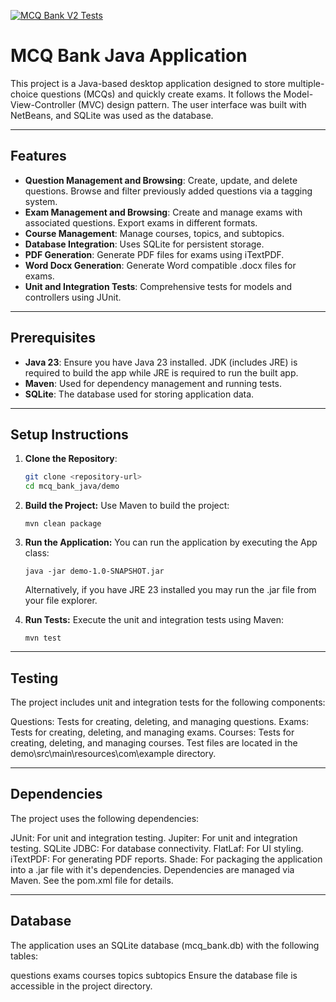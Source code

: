 [![MCQ Bank V2 Tests](https://github.com/MCQ-Bank-INFO-3604/mcq_bank_java/actions/workflows/maven.yml/badge.svg)](https://github.com/MCQ-Bank-INFO-3604/mcq_bank_java/actions/workflows/maven.yml)

# MCQ Bank Java Application

This project is a Java-based desktop application designed to store multiple-choice questions (MCQs) and quickly create exams. It follows the Model-View-Controller (MVC) design pattern. The user interface was built with NetBeans, and SQLite was used as the database.

---

## Features

- **Question Management and Browsing**: Create, update, and delete questions. Browse and filter previously added questions via a tagging system.
- **Exam Management and Browsing**: Create and manage exams with associated questions. Export exams in different formats.
- **Course Management**: Manage courses, topics, and subtopics.
- **Database Integration**: Uses SQLite for persistent storage.
- **PDF Generation**: Generate PDF files for exams using iTextPDF.
- **Word Docx Generation**: Generate Word compatible .docx files for exams.
- **Unit and Integration Tests**: Comprehensive tests for models and controllers using JUnit.

---

## Prerequisites

- **Java 23**: Ensure you have Java 23 installed. JDK (includes JRE) is required to build the app while JRE is required to run the built app.
- **Maven**: Used for dependency management and running tests.
- **SQLite**: The database used for storing application data.

---

## Setup Instructions

1. **Clone the Repository**:

   ```bash
   git clone <repository-url>
   cd mcq_bank_java/demo
   ```
2. **Build the Project:**
   Use Maven to build the project:

   ```mvn
   mvn clean package
   ```
3. **Run the Application:**
   You can run the application by executing the App class:

   ```mvn
   java -jar demo-1.0-SNAPSHOT.jar
   ```

   Alternatively, if you have JRE 23 installed you may run the .jar file from your file explorer.
4. **Run Tests:**
   Execute the unit and integration tests using Maven:

   ```mvn
   mvn test
   ```

---

## Testing

The project includes unit and integration tests for the following components:

Questions: Tests for creating, deleting, and managing questions.
Exams: Tests for creating, deleting, and managing exams.
Courses: Tests for creating, deleting, and managing courses.
Test files are located in the demo\src\main\resources\com\example directory.

---

## Dependencies

The project uses the following dependencies:

JUnit: For unit and integration testing.
Jupiter: For unit and integration testing.
SQLite JDBC: For database connectivity.
FlatLaf: For UI styling.
iTextPDF: For generating PDF reports.
Shade: For packaging the application into a .jar file with it's dependencies.
Dependencies are managed via Maven. See the pom.xml file for details.

---

## Database

The application uses an SQLite database (mcq_bank.db) with the following tables:

questions
exams
courses
topics
subtopics
Ensure the database file is accessible in the project directory.
